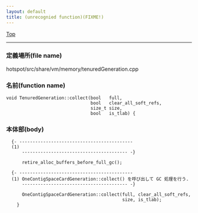 ```yaml
---
layout: default
title: (unrecognied function)(FIXME!)
---
```

[Top](../index.html)

--- 
### 定義場所(file name)
hotspot/src/share/vm/memory/tenuredGeneration.cpp

### 名前(function name)
```
void TenuredGeneration::collect(bool   full,
                                bool   clear_all_soft_refs,
                                size_t size,
                                bool   is_tlab) {
```

### 本体部(body)
```
  {- -------------------------------------------
  (1) 
      ---------------------------------------- -}

	  retire_alloc_buffers_before_full_gc();

  {- -------------------------------------------
  (1) OneContigSpaceCardGeneration::collect() を呼び出して GC 処理を行う.
      ---------------------------------------- -}

	  OneContigSpaceCardGeneration::collect(full, clear_all_soft_refs,
	                                        size, is_tlab);
	}
	
```


